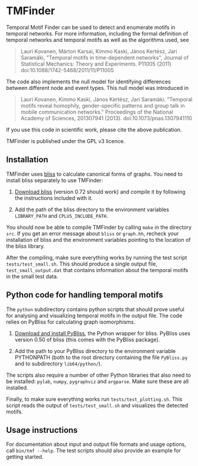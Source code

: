TMFinder
========

Temporal Motif Finder can be used to detect and enumerate motifs in temporal networks. For more information, including the formal definition of temporal networks and temporal motifs as well as the algorithms used, see

> Lauri Kovanen, Márton Karsai, Kimmo Kaski, János Kertész, Jari
Saramäki, "Temporal motifs in time-dependent networks",
Journal of Statistical Mechanics: Theory and Experiments. P11005 (2011)
doi:10.1088/1742-5468/2011/11/P11005

The code also implements the null model for identifying differences between different node and event types. This null model was introduced in

> Lauri Kovanen, Kimmo Kaski, János Kertész, Jari Saramäki. "Temporal motifs reveal homophily, gender-specific patterns and group talk in mobile communication networks." Proceedings of the National Academy of Sciences, 201307941 (2013). doi:10.1073/pnas.1307941110

If you use this code in scientific work, please cite the above publication.

TMFinder is published under the GPL v3 licence.

Installation
------------

TMFinder uses [bliss][bliss] to calculate canonical forms of graphs. You need to install bliss separately to use TMFinder:
   
1. [Download bliss][bliss] (version 0.72 should work) and compile it by
	following the instructions included with it.

2. Add the path of the bliss directory to the environment variables
	`LIBRARY_PATH` and `CPLUS_INCLUDE_PATH`.

You should now be able to compile TMFinder by calling `make` in the directory `src`. If you get an error message about `bliss` or `graph.hh`, recheck your installation of bliss and the environment variables pointing to the location of the bliss library.

After the compiling, make sure everything works by running the test script `tests/test_small.sh`. This should produce a single output file, `test_small_output.dat` that contains information about the temporal motifs in the small test data.

Python code for handling temporal motifs
----------------------------------------

The `python` subdirectory contains python scripts that should prove useful for analysing and visualizing temporal motifs in the output file. The code relies on PyBliss for calculating graph isomorphisms.

1. [Download and install PyBliss][bliss], the Python wrapper for bliss.
  	PyBliss uses version 0.50 of bliss (this comes with the PyBliss
 	package).

2. Add the path to your PyBliss directory to the environment
   variable PYTHONPATH (both to the root directory containing the file `PyBliss.py` and to subdirectory `lib64/python/`).

The scripts also require a number of other Python libraries that also need to be installed: `pylab`, `numpy`, `pygraphviz` and `argparse`. Make sure these are all installed.

Finally, to make sure everything works run `tests/test_plotting.sh`. This script reads the output of `tests/test_small.sh` and visualizes the detected motifs.

Usage instructions
------------------

For documentation about input and output file formats and usage options, call `bin/tmf --help`. The test scripts should also provide an example for getting started.


[bliss]: http://www.tcs.hut.fi/Software/bliss/ "bliss"
